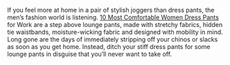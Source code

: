 If you feel more at home in a pair of stylish joggers than dress pants, the men’s fashion world is listening. <a href="https://womensdresspants101.com/">10 Most Comfortable Women Dress Pants</a> for Work are a step above lounge pants, made with stretchy fabrics, hidden tie waistbands, moisture-wicking fabric and designed with mobility in mind. Long gone are the days of immediately stripping off your chinos or slacks as soon as you get home. Instead, ditch your stiff dress pants for some lounge pants in disguise that you’ll never want to take off.


